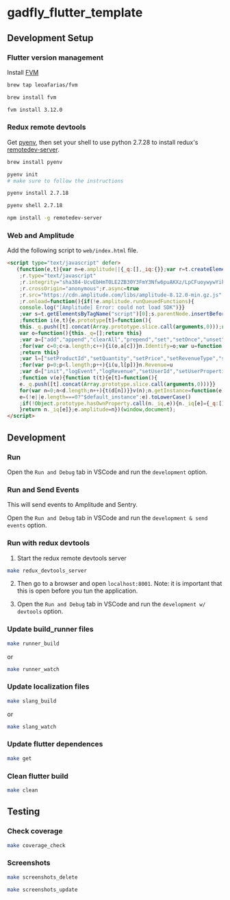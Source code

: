 # gadfly_flutter_template

## Development Setup

### Flutter version management

Install [FVM](https://fvm.app/)

```sh
brew tap leoafarias/fvm

brew install fvm

fvm install 3.12.0
```

### Redux remote devtools

Get [pyenv](https://github.com/pyenv/pyenv), then set your shell to use python 2.7.28 to install redux's [remotedev-server](https://www.npmjs.com/package/remotedev-server).

```sh
brew install pyenv
```

```sh
pyenv init
# make sure to follow the instructions
```

```sh
pyenv install 2.7.18
```

```sh
pyenv shell 2.7.18

npm install -g remotedev-server
```

### Web and Amplitude

Add the following script to `web/index.html` file.

```html
<script type="text/javascript" defer>
   (function(e,t){var n=e.amplitude||{_q:[],_iq:{}};var r=t.createElement("script")
    ;r.type="text/javascript"
    ;r.integrity="sha384-UcvEbHmT0LE2ZB30Y3FmY3Nfw6puAKXz/LpCFuoywywYikMOr/519Uu1yNq2nL9w"
    ;r.crossOrigin="anonymous";r.async=true
    ;r.src="https://cdn.amplitude.com/libs/amplitude-8.12.0-min.gz.js"
    ;r.onload=function(){if(!e.amplitude.runQueuedFunctions){
    console.log("[Amplitude] Error: could not load SDK")}}
    ;var s=t.getElementsByTagName("script")[0];s.parentNode.insertBefore(r,s)
    ;function i(e,t){e.prototype[t]=function(){
    this._q.push([t].concat(Array.prototype.slice.call(arguments,0)));return this}}
    var o=function(){this._q=[];return this}
    ;var a=["add","append","clearAll","prepend","set","setOnce","unset","preInsert","postInsert","remove"]
    ;for(var c=0;c<a.length;c++){i(o,a[c])}n.Identify=o;var u=function(){this._q=[]
    ;return this}
    ;var l=["setProductId","setQuantity","setPrice","setRevenueType","setEventProperties"]
    ;for(var p=0;p<l.length;p++){i(u,l[p])}n.Revenue=u
    ;var d=["init","logEvent","logRevenue","setUserId","setUserProperties","setOptOut","setVersionName","setDomain","setDeviceId","enableTracking","setGlobalUserProperties","identify","clearUserProperties","setGroup","logRevenueV2","regenerateDeviceId","groupIdentify","onInit","logEventWithTimestamp","logEventWithGroups","setSessionId","resetSessionId","getDeviceId","getUserId","setMinTimeBetweenSessionsMillis","setEventUploadThreshold","setUseDynamicConfig","setServerZone","setServerUrl","sendEvents","setLibrary","setTransport"]
    ;function v(e){function t(t){e[t]=function(){
    e._q.push([t].concat(Array.prototype.slice.call(arguments,0)))}}
    for(var n=0;n<d.length;n++){t(d[n])}}v(n);n.getInstance=function(e){
    e=(!e||e.length===0?"$default_instance":e).toLowerCase()
    ;if(!Object.prototype.hasOwnProperty.call(n._iq,e)){n._iq[e]={_q:[]};v(n._iq[e])
    }return n._iq[e]};e.amplitude=n})(window,document);
</script>
```

## Development

### Run

Open the `Run and Debug` tab in VSCode and run the `development` option.

### Run and Send Events

This will send events to Amplitude and Sentry.

Open the `Run and Debug` tab in VSCode and run the `development & send events` option.

### Run with redux devtools

1. Start the redux remote devtools server

```sh
make redux_devtools_server
```

2. Then go to a browser and open `localhost:8001`. Note: it is important that this is open before you tun the application.

3. Open the `Run and Debug` tab in VSCode and run the `development w/ devtools` option.

### Update build_runner files

```sh
make runner_build
```

or

```sh
make runner_watch
```

### Update localization files

```sh
make slang_build
```

or

```sh
make slang_watch
```

### Update flutter dependences

```sh
make get
```

### Clean flutter build

```sh
make clean
```

## Testing

### Check coverage

```sh
make coverage_check
```

### Screenshots

```sh
make screenshots_delete
```

```sh
make screenshots_update
```
